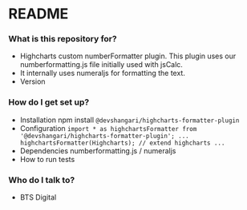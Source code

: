# README #


### What is this repository for? ###

* Highcharts custom numberFormatter plugin. This plugin uses our numberformatting.js file initially used with jsCalc. 
* It internally uses numeraljs for formatting the text.
* Version 

### How do I get set up? ###

* Installation
	npm install `@devshangari/highcharts-formatter-plugin`
* Configuration
	`import * as highchartsFormatter from '@devshangari/highcharts-formatter-plugin';
	...
	highchartsFormatter(Highcharts); // extend highcharts
	...`
* Dependencies
	numberformatting.js / numeraljs
* How to run tests

### Who do I talk to? ###

* BTS Digital